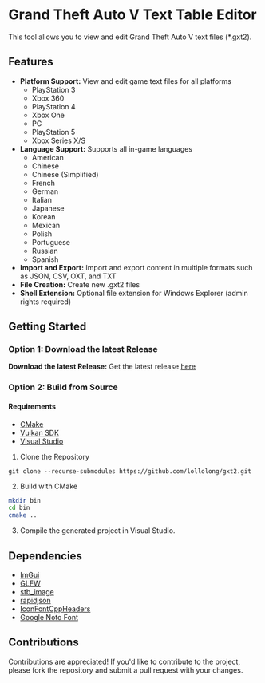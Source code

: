 # Grand Theft Auto V Text Table Editor

This tool allows you to view and edit Grand Theft Auto V text files (*.gxt2).

## Features

- **Platform Support:** View and edit game text files for all platforms
  - PlayStation 3
  - Xbox 360
  - PlayStation 4
  - Xbox One
  - PC
  - PlayStation 5
  - Xbox Series X/S
- **Language Support:** Supports all in-game languages
  - American
  - Chinese
  - Chinese (Simplified)
  - French
  - German
  - Italian
  - Japanese
  - Korean
  - Mexican
  - Polish
  - Portuguese
  - Russian
  - Spanish
- **Import and Export:** Import and export content in multiple formats such as JSON, CSV, OXT, and TXT
- **File Creation:** Create new .gxt2 files
- **Shell Extension:** Optional file extension for Windows Explorer (admin rights required)

## Getting Started

### Option 1: Download the latest Release
**Download the latest Release:** Get the latest release [here](https://github.com/lollolong/gxt2/releases)

### Option 2: Build from Source
#### Requirements
- [CMake](https://cmake.org)
- [Vulkan SDK](https://vulkan.lunarg.com/sdk/home)
- [Visual Studio](https://visualstudio.com)

1. Clone the Repository
```
git clone --recurse-submodules https://github.com/lollolong/gxt2.git
```
2. Build with CMake
```sh
mkdir bin
cd bin
cmake ..
```
3. Compile the generated project in Visual Studio.

## Dependencies

- [ImGui](https://github.com/ocornut/imgui)
- [GLFW](https://github.com/glfw/glfw)
- [stb_image](https://github.com/nothings/stb)
- [rapidjson](https://github.com/Tencent/rapidjson)
- [IconFontCppHeaders](https://github.com/juliettef/IconFontCppHeaders)
- [Google Noto Font](https://fonts.google.com/noto)

## Contributions

Contributions are appreciated! If you'd like to contribute to the project, please fork the repository and submit a pull request with your changes.
